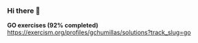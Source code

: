 ### Hi there 👋

**GO exercises (92% completed)**  
https://exercism.org/profiles/gchumillas/solutions?track_slug=go
